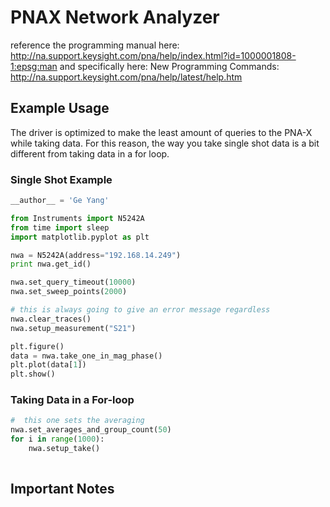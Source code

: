 # PNAX Network Analyzer

reference the programming manual here: http://na.support.keysight.com/pna/help/index.html?id=1000001808-1:epsg:man
and specifically here: New Programming Commands:
http://na.support.keysight.com/pna/help/latest/help.htm


## Example Usage

The driver is optimized to make the least amount of queries to the PNA-X 
while taking data. For this reason, the way you take single shot data is 
a bit different from taking data in a for loop.

### Single Shot Example
```python
__author__ = 'Ge Yang'

from Instruments import N5242A
from time import sleep
import matplotlib.pyplot as plt

nwa = N5242A(address="192.168.14.249")
print nwa.get_id()

nwa.set_query_timeout(10000)
nwa.set_sweep_points(2000)

# this is always going to give an error message regardless
nwa.clear_traces()
nwa.setup_measurement("S21")

plt.figure()
data = nwa.take_one_in_mag_phase()
plt.plot(data[1])
plt.show()
```

### Taking Data in a For-loop

```python
#  this one sets the averaging
nwa.set_averages_and_group_count(50)
for i in range(1000):
    nwa.setup_take()
    

```


## Important Notes